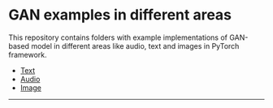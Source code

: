 # GAN examples in different areas
This repository contains folders with example implementations of GAN-based model in different areas like audio, text and images in PyTorch framework. 

- [Text](https://github.com/grgera/Make-GAN-Great-Again/tree/main/Text)
- [Audio](https://github.com/grgera/Make-GAN-Great-Again/tree/main/Audio)
- [Image](https://github.com/grgera/Make-GAN-Great-Again/tree/main/Image)
_______
